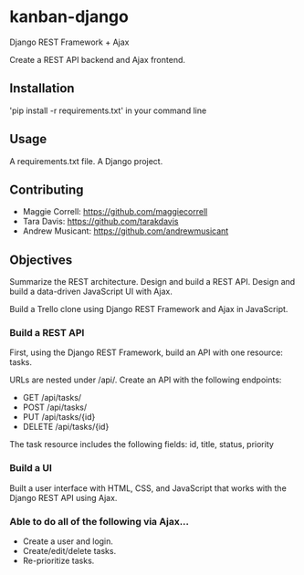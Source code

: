 # kanban-django

Django REST Framework + Ajax

Create a REST API backend and Ajax frontend.


## Installation

'pip install -r requirements.txt' in your command line

## Usage

A requirements.txt file.
A Django project.


## Contributing

- Maggie Correll: https://github.com/maggiecorrell
- Tara Davis: https://github.com/tarakdavis
- Andrew Musicant: https://github.com/andrewmusicant


## Objectives

Summarize the REST architecture.
Design and build a REST API.
Design and build a data-driven JavaScript UI with Ajax.

Build a Trello clone using Django REST Framework and Ajax in JavaScript.

### Build a REST API

First, using the Django REST Framework, build an API with one resource: tasks.

URLs are nested under /api/. Create an API with the following endpoints:

- GET /api/tasks/
- POST /api/tasks/
- PUT /api/tasks/{id}
- DELETE /api/tasks/{id}

The task resource includes the following fields:
id, title, status, priority

### Build a UI

Built a user interface with HTML, CSS, and JavaScript that works with the Django REST API using Ajax.

### Able to do all of the following via Ajax...

- Create a user and login.
- Create/edit/delete tasks.
- Re-prioritize tasks.
